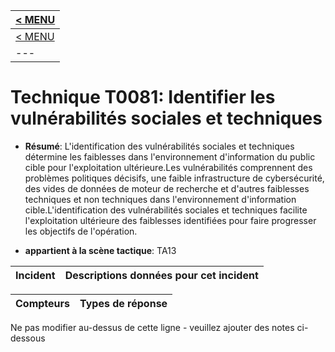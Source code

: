 |[< MENU](../README.md)|
|---|
|[< MENU](../../README.md)|
|---|
# Technique T0081: Identifier les vulnérabilités sociales et techniques

* **Résumé**: L'identification des vulnérabilités sociales et techniques détermine les faiblesses dans l'environnement d'information du public cible pour l'exploitation ultérieure.Les vulnérabilités comprennent des problèmes politiques décisifs, une faible infrastructure de cybersécurité, des vides de données de moteur de recherche et d'autres faiblesses techniques et non techniques dans l'environnement d'information cible.L'identification des vulnérabilités sociales et techniques facilite l'exploitation ultérieure des faiblesses identifiées pour faire progresser les objectifs de l'opération.

* **appartient à la scène tactique**: TA13


|Incident |Descriptions données pour cet incident |
|-------- |-------------------- |



|Compteurs |Types de réponse |
|-------- |-------------- |


Ne pas modifier au-dessus de cette ligne - veuillez ajouter des notes ci-dessous